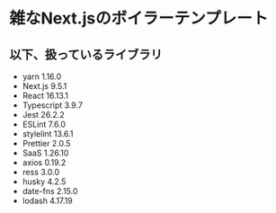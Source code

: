 # 雑なNext.jsのボイラーテンプレート

## 以下、扱っているライブラリ
- yarn 1.16.0
- Next.js 9.5.1
- React 16.13.1
- Typescript 3.9.7
- Jest 26.2.2
- ESLint 7.6.0
- stylelint 13.6.1
- Prettier 2.0.5
- SaaS 1.26.10
- axios 0.19.2
- ress 3.0.0
- husky 4.2.5
- date-fns 2.15.0
- lodash 4.17.19
